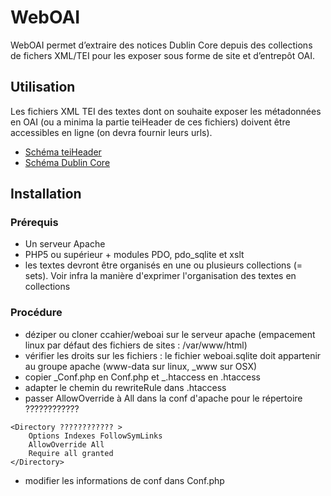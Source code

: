 # WebOAI

WebOAI permet d’extraire des notices Dublin Core depuis des collections de fichers XML/TEI pour les exposer sous forme de site et d’entrepôt OAI.

## Utilisation

Les fichiers XML TEI des textes dont on souhaite exposer les métadonnées en OAI  (ou a minima la partie teiHeader de ces fichiers) doivent être accessibles en ligne (on devra fournir leurs urls).

* [Schéma teiHeader](//ccahier.github.io/weboai/schema/teiHeader.html)
* [Schéma Dublin Core](//ccahier.github.io/weboai/schema/weboai.html)

## Installation

### Prérequis
* Un serveur Apache
* PHP5 ou supérieur + modules PDO, pdo_sqlite et xslt
* les textes devront être organisés en une ou plusieurs collections (= sets). Voir infra la manière d'exprimer l'organisation des textes en collections

### Procédure
* déziper ou cloner ccahier/weboai sur le serveur apache (empacement linux par défaut des fichiers de sites : /var/www/html)
* vérifier les droits sur les fichiers : le fichier weboai.sqlite doit appartenir au groupe apache (www-data sur linux, _www sur OSX)
* copier _Conf.php en Conf.php et _.htaccess en .htaccess
* adapter le chemin du rewriteRule dans .htaccess
* passer AllowOverride à All dans la conf d'apache pour le répertoire ????????????
```
<Directory ???????????? >
	Options Indexes FollowSymLinks
	AllowOverride All
	Require all granted
</Directory>
```
* modifier les informations de conf dans Conf.php

